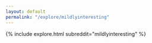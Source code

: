 ```yaml
---
layout: default
permalink: "/explore/mildlyinteresting"
---
```


<link rel="stylesheet" type="text/css" href="/static/css/explore.css">
{% include explore.html subreddit="mildlyinteresting" %}
